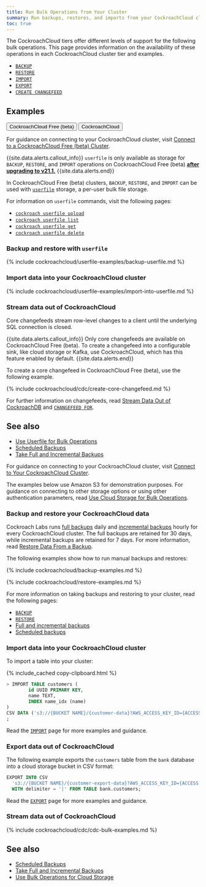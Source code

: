 ```yaml
---
title: Run Bulk Operations from Your Cluster
summary: Run backups, restores, and imports from your CockroachCloud cluster.
toc: true
---
```


The CockroachCloud tiers offer different levels of support for the following bulk operations. This page provides information on the availability of these operations in each CockroachCloud cluster tier and examples.

- [`BACKUP`](../{{site.versions["stable"]}}/backup.html)
- [`RESTORE`](../{{site.versions["stable"]}}/restore.html)
- [`IMPORT`](../{{site.versions["stable"]}}/import.html)
- [`EXPORT`](../{{site.versions["stable"]}}/export.html)
- [`CREATE CHANGEFEED`](../{{site.versions["stable"]}}/create-changefeed.html)

## Examples

<div class="filters clearfix">
  <button class="filter-button" data-scope="ccfree">CockroachCloud Free (beta) </button>
  <button class="filter-button" data-scope="ccded">CockroachCloud</button>
</div>

<section class="filter-content" markdown="1" data-scope="ccfree">

For guidance on connecting to your CockroachCloud cluster, visit [Connect to a CockroachCloud Free (beta) Cluster](connect-to-a-free-cluster.html).

{{site.data.alerts.callout_info}}
`userfile` is only available as storage for `BACKUP`, `RESTORE`, and `IMPORT` operations on CockroachCloud Free (beta) [**after upgrading to v21.1.**](upgrade-to-v21.1.html)
{{site.data.alerts.end}}

In CockroachCloud Free (beta) clusters, `BACKUP`, `RESTORE`, and `IMPORT` can be used with [`userfile`](../{{site.versions["stable"]}}/use-userfile-for-bulk-operations.html) storage, a per-user bulk file storage.

For information on `userfile` commands, visit the following pages:

- [`cockroach userfile upload`](../{{site.versions["stable"]}}/cockroach-userfile-upload.html)
- [`cockroach userfile list`](../{{site.versions["stable"]}}/cockroach-userfile-list.html)
- [`cockroach userfile get`](../{{site.versions["stable"]}}/cockroach-userfile-get.html)
- [`cockroach userfile delete`](../{{site.versions["stable"]}}/cockroach-userfile-delete.html)

### Backup and restore with `userfile`

{% include cockroachcloud/userfile-examples/backup-userfile.md %}

### Import data into your CockroachCloud cluster

{% include cockroachcloud/userfile-examples/import-into-userfile.md %}

### Stream data out of CockroachCloud

Core changefeeds stream row-level changes to a client until the underlying SQL connection is closed.

{{site.data.alerts.callout_info}}
Only core changefeeds are available on CockroachCloud Free (beta). To create a changefeed into a configurable sink, like cloud storage or Kafka, use CockroachCloud, which has this feature enabled by default.
{{site.data.alerts.end}}

To create a core changefeed in CockroachCloud Free (beta), use the following example.

{% include cockroachcloud/cdc/create-core-changefeed.md %}

For further information on changefeeds, read [Stream Data Out of CockroachDB](../{{site.versions["stable"]}}/stream-data-out-of-cockroachdb-using-changefeeds.html) and [`CHANGEFEED FOR`](../{{site.versions["stable"]}}/changefeed-for.html).

## See also

- [Use Userfile for Bulk Operations](../{{site.versions["stable"]}}/use-userfile-for-bulk-operations.html)
- [Scheduled Backups](../{{site.versions["stable"]}}/manage-a-backup-schedule.html)
- [Take Full and Incremental Backups](../{{site.versions["stable"]}}/take-full-and-incremental-backups.html)

</section>

<section class="filter-content" markdown="1" data-scope="ccded">

For guidance on connecting to your CockroachCloud cluster, visit [Connect to Your CockroachCloud Cluster](connect-to-your-cluster.html).

The examples below use Amazon S3 for demonstration purposes. For guidance on connecting to other storage options or using other authentication parameters, read [Use Cloud Storage for Bulk Operations](../{{site.versions["stable"]}}/use-cloud-storage-for-bulk-operations.html).

### Backup and restore your CockroachCloud data

Cockroach Labs runs [full backups](../{{site.versions["stable"]}}/take-full-and-incremental-backups.html#full-backups) daily and [incremental backups](../{{site.versions["stable"]}}/take-full-and-incremental-backups.html#incremental-backups) hourly for every CockroachCloud cluster. The full backups are retained for 30 days, while incremental backups are retained for 7 days. For more information, read [Restore Data From a Backup](../cockroachcloud/backups-page.html).

The following examples show how to run manual backups and restores:

{% include cockroachcloud/backup-examples.md %}

{% include cockroachcloud/restore-examples.md %}

For more information on taking backups and restoring to your cluster, read the following pages:

- [`BACKUP`](../{{site.versions["stable"]}}/backup.html)
- [`RESTORE`](../{{site.versions["stable"]}}/restore.html)
- [Full and incremental backups](../{{site.versions["stable"]}}/take-full-and-incremental-backups.html)
- [Scheduled backups](../{{site.versions["stable"]}}/manage-a-backup-schedule.html)

### Import data into your CockroachCloud cluster

To import a table into your cluster:

{% include_cached copy-clipboard.html %}
~~~ sql
> IMPORT TABLE customers (
		id UUID PRIMARY KEY,
		name TEXT,
		INDEX name_idx (name)
)
CSV DATA ('s3://{BUCKET NAME}/{customer-data}?AWS_ACCESS_KEY_ID={ACCESS KEY}&AWS_SECRET_ACCESS_KEY={SECRET ACCESS KEY}')
;
~~~

Read the [`IMPORT`](../{{site.versions["stable"]}}/import.html) page for more examples and guidance.

### Export data out of CockroachCloud

The following example exports the `customers` table from the `bank` database into a cloud storage bucket in CSV format:

~~~sql
EXPORT INTO CSV
  's3://{BUCKET NAME}/{customer-export-data}?AWS_ACCESS_KEY_ID={ACCESS KEY}&AWS_SECRET_ACCESS_KEY={SECRET ACCESS KEY}'
  WITH delimiter = '|' FROM TABLE bank.customers;
~~~

Read the [`EXPORT`](../{{site.versions["stable"]}}/export.html) page for more examples and guidance.

### Stream data out of CockroachCloud

{% include cockroachcloud/cdc/cdc-bulk-examples.md %}

## See also

- [Scheduled Backups](../{{site.versions["stable"]}}/manage-a-backup-schedule.html)
- [Take Full and Incremental Backups](../{{site.versions["stable"]}}/take-full-and-incremental-backups.html)
- [Use Bulk Operations for Cloud Storage](../{{site.versions["stable"]}}/use-cloud-storage-for-bulk-operations.html)

</section>
